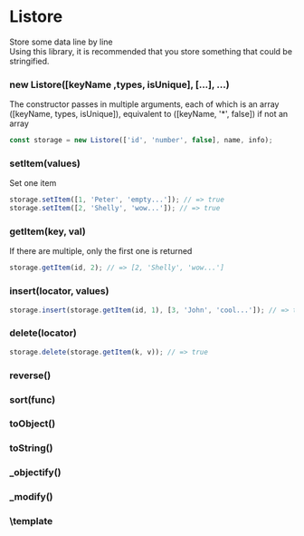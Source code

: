 # Listore

Store some data line by line  
Using this library, it is recommended that you store something that could be stringified.

### new Listore([keyName ,types, isUnique], [...], ...)

The constructor passes in multiple arguments, each of which is an array ([keyName, types, isUnique]), equivalent to ([keyName, '*', false]) if not an array

```javascript
const storage = new Listore(['id', 'number', false], name, info);
```

### setItem(values)

Set one item

```javascript
storage.setItem([1, 'Peter', 'empty...']); // => true
storage.setItem([2, 'Shelly', 'wow...']); // => true
```

### getItem(key, val)

If there are multiple, only the first one is returned

```javascript
storage.getItem(id, 2); // => [2, 'Shelly', 'wow...']
```

### insert(locator, values)

```javascript
storage.insert(storage.getItem(id, 1), [3, 'John', 'cool...']); // => true
```

### delete(locator)

```javascript
storage.delete(storage.getItem(k, v)); // => true
```

### reverse()

### sort(func)

### toObject()

### toString()

### \_objectify()

### \_modify()

### \template